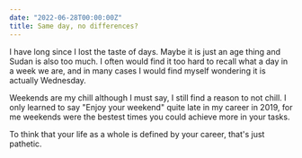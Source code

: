```yaml
---
date: "2022-06-28T00:00:00Z"
title: Same day, no differences?
---
```


I have long since I lost the taste of days. Maybe it is just an age thing and Sudan is also too much. I often would find it too hard to recall what a day in a week we are, and in many cases I would find myself wondering it is actually Wednesday. 

Weekends are my chill although I must say, I still find a reason to not chill. I only learned to say "Enjoy your weekend" quite late in my career in 2019, for me weekends were the bestest times you could achieve more in your tasks.

To think that your life as a whole is defined by your career, that's just pathetic.